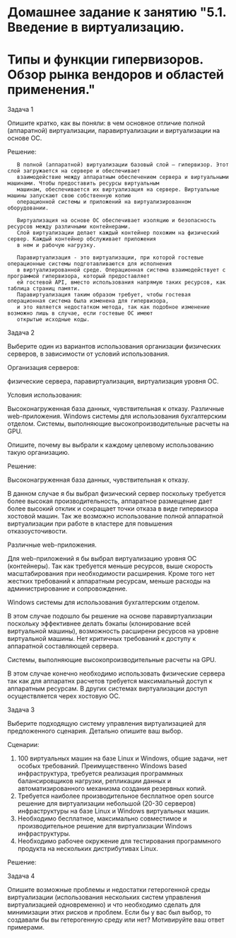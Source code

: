 # Домашнее задание к занятию "5.1. Введение в виртуализацию. 
# Типы и функции гипервизоров. Обзор рынка вендоров и областей применения."

   Задача 1
   
   Опишите кратко, как вы поняли: в чем основное отличие полной (аппаратной) виртуализации,
   паравиртуализации и виртуализации на основе ОС.

   Решение:
```
   В полной (аппаратной) виртуализации базовый слой — гипервизор. Этот слой загружается на сервере и обеспечивает
   взаимодействие между аппаратным обеспечением сервера и виртуальными машинами. Чтобы предоставить ресурсы виртуальным
   машинам, обеспечивается их виртуализация на сервере. Виртуальные машины запускают свою собственную копию
   операционной системы и приложений на виртуализированном оборудовании.

   Виртуализация на основе ОС обеспечивает изоляцию и безопасность ресурсов между различными контейнерами.
   Слой виртуализации делает каждый контейнер похожим на физический сервер. Каждый контейнер обслуживает приложения
   в нем и рабочую нагрузку.

   Паравиртуализация - это виртуализации, при которой гостевые операционные системы подготавливаются для исполнения
   в виртуализированной среде. Операционная система взаимодействует с программой гипервизора, который предоставляет
   ей гостевой API, вместо использования напрямую таких ресурсов, как таблица страниц памяти. 
   Паравиртуализация таким образом требует, чтобы гостевая операционная система была изменена для гипервизора,
   и это является недостатком метода, так как подобное изменение возможно лишь в случае, если гостевые ОС имеют
   открытые исходные коды.
```   
   Задача 2

   Выберите один из вариантов использования организации физических серверов, в зависимости от условий использования.

   Организация серверов:

   физические сервера,
   паравиртуализация,
   виртуализация уровня ОС.
   
   Условия использования:

   Высоконагруженная база данных, чувствительная к отказу.
   Различные web-приложения.
   Windows системы для использования бухгалтерским отделом.
   Системы, выполняющие высокопроизводительные расчеты на GPU.

   Опишите, почему вы выбрали к каждому целевому использованию такую организацию.

   Решение:

   Высоконагруженная база данных, чувствительная к отказу.

   В данном случае я бы выбрал физический сервер поскольку требуется более высокая производительность,
   аппаратное размещение дает более высокий отклик и сокращает точки отказа в виде гипервизора хостовой машин. 
   Так же возможно использование полной аппаратной виртуализации при работе в кластере для повышения отказоусточивости. 
   
   Различные web-приложения.
   
   Для web-приложений я бы выбрал виртуализацию уровня ОС (контейнеры). Так как требуется меньше ресурсов,
   выше скорость масштабирования при необходимости расширения. Кроме того нет жестких требований к аппаратным ресурсам,
   меньше расходы на администрирование и сопровождение.
   
   Windows системы для использования бухгалтерским отделом.

   В этом случае подошло бы решение на основе паравиртуализации поскольку эффективнее делать бэкапы 
   (клонирование всей виртуальной машины), возможность расширени ресурсов на уровне виртуальной машины.
   Нет критичных требований к доступу к аппаратной составляющей сервера.

   Системы, выполняющие высокопроизводительные расчеты на GPU.

   В этом случае конечно необходимо использовать физические сервера так как для аппаратнх расчетов требуется максимальный
   доступ к аппаратным ресурсам. В других системах виртуализации доступ осуществляется черех хостовую ОС. 

   Задача 3

   Выберите подходящую систему управления виртуализацией для предложенного сценария. Детально опишите ваш выбор.

   Сценарии:

   1. 100 виртуальных машин на базе Linux и Windows, общие задачи, нет особых требований. Преимущественно Windows based
   инфраструктура, требуется реализация программных балансировщиков нагрузки, репликации данных и автоматизированного
   механизма создания резервных копий. 
   2. Требуется наиболее производительное бесплатное open source решение для
   виртуализации небольшой (20-30 серверов) инфраструктуры на базе Linux и Windows виртуальных машин.
   3. Необходимо бесплатное, максимально совместимое и производительное решение для виртуализации Windows инфраструктуры.
   4. Необходимо рабочее окружение для тестирования программного продукта на нескольких дистрибутивах Linux.

   Решение:

   

   Задача 4

   Опишите возможные проблемы и недостатки гетерогенной среды виртуализации (использования нескольких систем управления
   виртуализацией одновременно) и что необходимо сделать для минимизации этих рисков и проблем. Если бы у вас был выбор,
   то создавали бы вы гетерогенную среду или нет? Мотивируйте ваш ответ примерами.